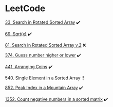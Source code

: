 # LeetCode

[33. Search in Rotated Sorted Array](SearchInARotatedSortedArray33) :heavy_check_mark:

[69. Sqrt(x)](Sqrt(x)69) :heavy_check_mark:

[81. Search in Rotated Sorted Array v.2](SearchInRotatedSortedArray81) :x:

[374. Guess number higher or lower](GuessNumberHigherOrLower374) :heavy_check_mark:

[441. Arranging Coins](ArrangingCoins441) :heavy_check_mark:

[540. Single Element in a Sorted Array](SingleElementInASortedArray540) :bangbang:

[852. Peak Index in a Mountain Array](PeakIndexInAMountainArray852) :heavy_check_mark:

[1352. Count negative numbers in a sorted matrix](CountNegativeNumbersInASortedMatrix1351) :heavy_check_mark:

